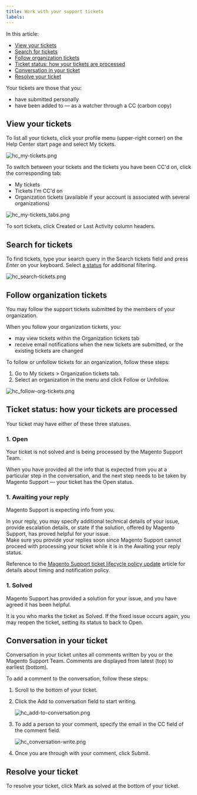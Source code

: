 ```yaml
---
title: Work with your support tickets
labels: 
---
```


In this article:

* [View your tickets](#view-your-tickets)
* [Search for tickets](#search-for-tickets)
* [Follow organization tickets](#follow-organization-tickets)
* [Ticket status: how your tickets are processed](#ticket-status)
* [Conversation in your ticket](#conversation-in-your-ticket)
* [Resolve your ticket](#resolve-your-ticket)

Your tickets are those that you:

* have submitted personally
* have been added to — as a watcher through a CC (carbon copy)

<h2 id="view-your-tickets">View your tickets</h2>

To list all your tickets, click your profile menu (upper-right corner) on the Help Center start page and select My tickets.

![hc_my-tickets.png](https://support.magento.com/hc/article_attachments/360016487112/hc_my-tickets.png)

To switch between your tickets and the tickets you have been CC'd on, click the corresponding tab:

* My tickets
* Tickets I'm CC'd on
* Organization tickets (available if your account is associated with several organizations)

![hc_my-tickets_tabs.png](https://support.magento.com/hc/article_attachments/360016487332/hc_my-tickets_tabs.png)

To sort tickets, click Created or Last Activity column headers.

<h2 id="search-for-tickets">Search for tickets</h2>

To find tickets, type your search query in the Search tickets field and press _Enter_ on your keyboard. Select [a status](#ticket-status) for additional filtering.

![hc_search-tickets.png](https://support.magento.com/hc/article_attachments/360016539111/hc_search-tickets.png)

<h2 id="follow-organization-tickets">Follow organization tickets</h2>

You may follow the support tickets submitted by the members of your organization.

When you follow your organization tickets, you:

* may view tickets within the Organization tickets tab
* receive email notifications when the new tickets are submitted, or the existing tickets are changed

To follow or unfollow tickets for an organization, follow these steps:

1. Go to My tickets > Organization tickets tab.
1. Select an organization in the menu and click Follow or Unfollow.

![hc_follow-org-tickets.png](https://support.magento.com/hc/article_attachments/360016487592/hc_follow-org-tickets.png)

<h2 id="ticket-status">Ticket status: how your tickets are processed</h2>

Your ticket may have either of these three statuses.

### 1. Open

Your ticket is not solved and is being processed by the Magento Support Team.

When you have provided all the info that is expected from you at a particular step in the conversation, and the next step needs to be taken by Magento Support — your ticket has the Open status.

### 1. Awaiting your reply

Magento Support is expecting info from you.

In your reply, you may specify additional technical details of your issue, provide escalation details, or state if the solution, offered by Magento Support, has proved helpful for your issue.   
Make sure you provide your replies soon since Magento Support cannot proceed with processing your ticket while it is in the Awaiting your reply status.

Reference to the [Magento Support ticket lifecycle policy update](https://support.magento.com/hc/en-us/articles/360044226072) article for details about timing and notification policy. 

### 1. Solved

Magento Support has provided a solution for your issue, and you have agreed it has been helpful.

It is you who marks the ticket as Solved. If the fixed issue occurs again, you may reopen the ticket, setting its status to back to Open.

<h2 id="conversation-in-your-ticket">Conversation in your ticket</h2>

Conversation in your ticket unites all comments written by you or the Magento Support Team. Comments are displayed from latest (top) to earliest (bottom).

To add a comment to the conversation, follow these steps:

1. Scroll to the bottom of your ticket.
1. Click the Add to conversation field to start writing.  
      
    ![hc_add-to-conversation.png](https://support.magento.com/hc/article_attachments/360016544612/hc_add-to-conversation.png)  
      
    
1. To add a person to your comment, specify the email in the CC field of the comment field.  
      
    ![hc_conversation-write.png](https://support.magento.com/hc/article_attachments/360016596291/hc_conversation-write.png)  
      
    
1. Once you are through with your comment, click Submit.

<h2 id="resolve-your-ticket">Resolve your ticket</h2>

To resolve your ticket, click Mark as solved at the bottom of your ticket.
